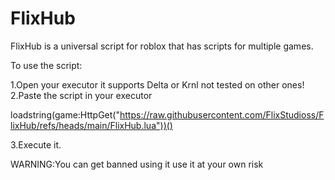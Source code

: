 # FlixHub
FlixHub is a universal script for roblox that has scripts for multiple games.

To use the script:

1.Open your executor it supports Delta or Krnl not tested on other ones!
2.Paste the script in your executor 

loadstring(game:HttpGet("https://raw.githubusercontent.com/FlixStudioss/FlixHub/refs/heads/main/FlixHub.lua"))()

3.Execute it.

WARNING:You can get banned using it use it at your own risk
